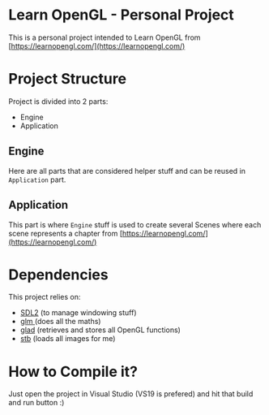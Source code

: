 # Learn OpenGL - Personal Project
This is a personal project intended to Learn OpenGL from [https://learnopengl.com/](https://learnopengl.com/)

# Project Structure
Project is divided into 2 parts:
- Engine
- Application
## Engine
Here are all parts that are considered helper stuff and can be reused in `Application` part.  
## Application
This part is where `Engine` stuff is used to create several Scenes where each scene represents a chapter from [https://learnopengl.com/](https://learnopengl.com/)

# Dependencies
This project relies on:
- [SDL2](https://www.libsdl.org/download-2.0.php) (to manage windowing stuff)
- [glm ](https://github.com/g-truc/glm) (does all the maths)
- [glad](https://glad.dav1d.de/) (retrieves and stores all OpenGL functions)
- [stb](https://github.com/nothings/stb) (loads all images for me)

# How to Compile it?
Just open the project in Visual Studio (VS19 is prefered) and hit that build and run button :)
